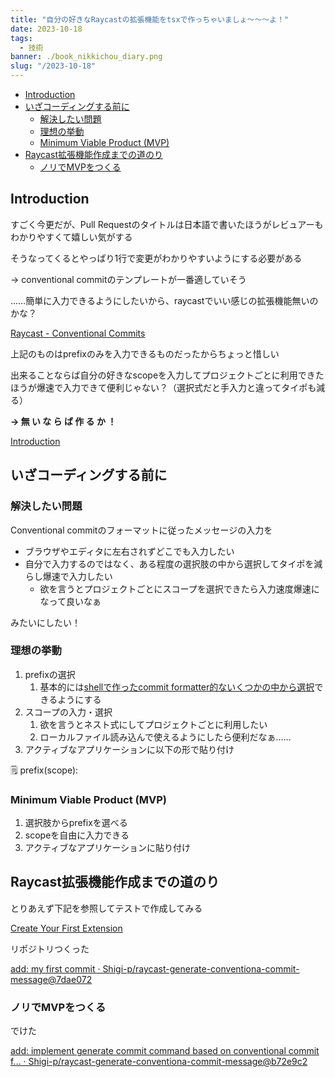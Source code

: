 ```yaml
---
title: "自分の好きなRaycastの拡張機能をtsxで作っちゃいましょ〜〜〜よ！"
date: 2023-10-18
tags:
  - 技術
banner: ./book_nikkichou_diary.png
slug: "/2023-10-18"
---
```


- [Introduction](#introduction)
- [いざコーディングする前に](#いざコーディングする前に)
  - [解決したい問題](#解決したい問題)
  - [理想の挙動](#理想の挙動)
  - [Minimum Viable Product (MVP)](#minimum-viable-product-mvp)
- [Raycast拡張機能作成までの道のり](#raycast拡張機能作成までの道のり)
  - [ノリでMVPをつくる](#ノリでmvpをつくる)

## Introduction

すごく今更だが、Pull Requestのタイトルは日本語で書いたほうがレビュアーもわかりやすくて嬉しい気がする

そうなってくるとやっぱり1行で変更がわかりやすいようにする必要がある

→ conventional commitのテンプレートが一番適していそう

……簡単に入力できるようにしたいから、raycastでいい感じの拡張機能無いのかな？

[Raycast - Conventional Commits](https://www.raycast.com/niemtec/conventional-commits)

上記のものはprefixのみを入力できるものだったからちょっと惜しい

出来ることならば自分の好きなscopeを入力してプロジェクトごとに利用できたほうが爆速で入力できて便利じゃない？（選択式だと手入力と違ってタイポも減る）

**→ 無 い な ら ば 作 る か ！**

[Introduction](https://developers.raycast.com/)

## いざコーディングする前に

### 解決したい問題

Conventional commitのフォーマットに従ったメッセージの入力を

- ブラウザやエディタに左右されずどこでも入力したい
- 自分で入力するのではなく、ある程度の選択肢の中から選択してタイポを減らし爆速で入力したい
    - 欲を言うとプロジェクトごとにスコープを選択できたら入力速度爆速になって良いなぁ

みたいにしたい！

### 理想の挙動

1. prefixの選択
    1. 基本的には[shellで作ったcommit formatter的ないくつかの中から選択](https://github.com/Shigi-p/commit_formatter/blob/master/commit_formatter.sh#L4-L11)できるようにする
2. スコープの入力・選択
    1. 欲を言うとネスト式にしてプロジェクトごとに利用したい
    2. ローカルファイル読み込んで使えるようにしたら便利だなぁ……
3. アクティブなアプリケーションに以下の形で貼り付け

<aside>
🗒️ prefix(scope):

</aside>

### Minimum Viable Product (MVP)

1. 選択肢からprefixを選べる
2. scopeを自由に入力できる
3. アクティブなアプリケーションに貼り付け

## Raycast拡張機能作成までの道のり

とりあえず下記を参照してテストで作成してみる

[Create Your First Extension](https://developers.raycast.com/basics/create-your-first-extension)

リポジトリつくった

[add: my first commit · Shigi-p/raycast-generate-conventiona-commit-message@7dae072](https://github.com/Shigi-p/raycast-generate-conventiona-commit-message/commit/7dae072646a7ddd7c3d2802f7959366712bfbe9c)

### ノリでMVPをつくる

でけた

[add: implement generate commit command based on conventional commit f… · Shigi-p/raycast-generate-conventiona-commit-message@b72e9c2](https://github.com/Shigi-p/raycast-generate-conventiona-commit-message/commit/b72e9c27c586b0739a1facff70b6635ece7848f9)